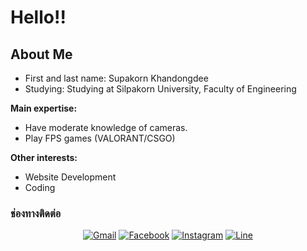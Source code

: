 # Hello!!

## About Me

- First and last name: Supakorn Khandongdee
- Studying: Studying at Silpakorn University, Faculty of Engineering

**Main expertise:**
- Have moderate knowledge of cameras.
- Play FPS games (VALORANT/CSGO)

**Other interests:**
- Website Development
- Coding

### ช่องทางติดต่อ

<div align="center">

[![Gmail](https://img.icons8.com/color/48/000000/gmail-new.png)](mailto:spk.supakorn@gmail.com)
[![Facebook](https://img.icons8.com/color/48/000000/facebook-new.png)](https://www.facebook.com/TsukI.SupakornM?locale=th_TN)
[![Instagram](https://img.icons8.com/color/48/000000/instagram-new.png)](https://instagram.com/yo.oak)
[![Line](https://img.icons8.com/color/48/000000/line-me.png)](https://line.me/ti/p/-tsuki2006)

</div>
